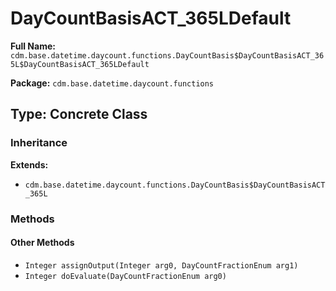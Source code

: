 # DayCountBasisACT_365LDefault

**Full Name:** `cdm.base.datetime.daycount.functions.DayCountBasis$DayCountBasisACT_365L$DayCountBasisACT_365LDefault`

**Package:** `cdm.base.datetime.daycount.functions`

## Type: Concrete Class

### Inheritance

**Extends:**
- `cdm.base.datetime.daycount.functions.DayCountBasis$DayCountBasisACT_365L`

### Methods

#### Other Methods

- `Integer assignOutput(Integer arg0, DayCountFractionEnum arg1)`
- `Integer doEvaluate(DayCountFractionEnum arg0)`

